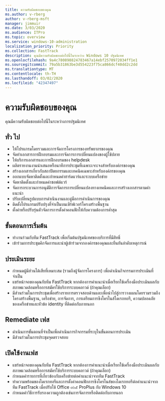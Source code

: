 ```yaml
---
title: ความรับผิดชอบของคุณ
ms.author: v-rberg
author: v-rberg-msft
manager: jimmuir
ms.date: 3/03/2020
ms.audience: ITPro
ms.topic: overview
ms.service: windows-10-administration
localization_priority: Priority
ms.collection: FastTrack
description: คุณมีความรับผิดชอบต่อไปนี้ในระหว่าง Windows 10 ปฐมนิเทศ
ms.openlocfilehash: 9a4c780898824783467a14ebf2570972034ff1e1
ms.sourcegitcommit: 79a5b31863be3d554223f75ca866dcf40dd2c2dd
ms.translationtype: MT
ms.contentlocale: th-TH
ms.lasthandoff: 03/02/2020
ms.locfileid: "42347497"
---
```

# <a name="your-responsibilities"></a>ความรับผิดชอบของคุณ

คุณมีความรับผิดชอบต่อไปนี้ในระหว่างการปฐมนิเทศ

## <a name="general"></a>ทั่ว ไป

- ให้โปรแกรมโดยรวมและการจัดการโครงการของทรัพยากรของคุณ
- จัดทำเอกสารการฝึกอบรมและการจัดการการเปลี่ยนแปลงของผู้ใช้ปลาย
- ให้บริการเอกสารและการฝึกอบรมของ helpdesk
- ผลิตรายงานงานนำเสนอหรือนาทีการประชุมที่เฉพาะเจาะจงสำหรับองค์กรของคุณ
- สร้างเอกสารเกี่ยวกับสถาปัตยกรรมและเทคนิคเฉพาะสำหรับองค์กรของคุณ
- ออกแบบจัดหาติดตั้งและกำหนดค่าฮาร์ดแวร์และระบบเครือข่าย
- จัดหาติดตั้งและกำหนดค่าซอฟต์แวร์
- จัดการกระบวนการอนุมัติการจัดการการเปลี่ยนแปลงทางเทคนิคและการสร้างเอกสารตามคำแนะนำ
- ปรับเปลี่ยนรูปแบบการดำเนินงานและคู่มือการดำเนินการของคุณ
- ติดตั้งโปรแกรมปรับปรุงที่จำเป็นบนเซิร์ฟเวอร์โครงสร้างพื้นฐาน
- ตั้งค่าหรือปรับรุ่นตัวจัดการการตั้งค่าคอนฟิกให้กับความต้องการต่ำสุด

## <a name="initiate-phase"></a>ขั้นตอนการเริ่มต้น

- ทำงานร่วมกับทีม FastTrack เพื่อเริ่มต้นปฐมนิเทศของบริการที่มีสิทธิ์
- เข้าร่วมการประชุมคิกจัดการและนำผู้เข้าร่วมจากองค์กรของคุณและยืนยันลำดับเหตุการณ์

## <a name="assess-phase"></a>ประเมินระยะ

- กำหนดผู้มีส่วนได้เสียที่เหมาะสม (รวมถึงผู้จัดการโครงการ) เพื่อดำเนินกิจกรรมการประเมินที่จำเป็น
- แชร์หน้าจอของคุณกับทีม FastTrack หากต้องการคำแนะนำเมื่อเรียกใช้เครื่องมือประเมินผลกับสภาพแวดล้อมหรือการสมัครใช้บริการระบบคลาวด์ (ถ้าคุณเลือก)
- มีส่วนร่วมในการประชุมเพื่อสร้างรายการตรวจสอบด้านและเพื่อนำไปสู่การวางแผนโดยรวมรวมถึงโครงสร้างพื้นฐาน, เครือข่าย, การจัดการ, การเตรียมการซิงโครไนส์ไดเรกทอรี, ความปลอดภัยของเครือข่ายและหัวข้อ identity ที่ติดต่อกับภายนอก

## <a name="remediate-phase"></a>Remediate เฟส

- ดำเนินการขั้นตอนที่จำเป็นเพื่อดำเนินการกิจกรรมที่ระบุในขั้นตอนการประเมิน
- มีส่วนร่วมในการประชุมจุดตรวจสอบ

## <a name="enable-phase"></a>เปิดใช้งานเฟส

- แชร์หน้าจอของคุณกับทีม FastTrack หากต้องการคำแนะนำเมื่อเรียกใช้เครื่องมือประเมินผลกับสภาพแวดล้อมหรือการสมัครใช้บริการระบบคลาวด์ (ถ้าคุณเลือก)
- กำหนดค่ารายการที่เกี่ยวข้องกับเครือข่ายต่อคำแนะนำจากทีม FastTrack
- ทำความพร้อมของไดเรกทอรีและการตั้งค่าคอนฟิกการซิงโครไนส์ของไดเรกทอรีต่อคำแนะนำจากทีม FastTrack เมื่อปรับใช้ Office ๓๖๕ ProPlus กับ Windows 10
- กำหนดค่าวิธีการรับรองความถูกต้องเช่นการจัดการหรือติดต่อกับภายนอก







  

  

 